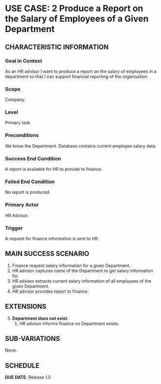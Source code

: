 # USE CASE: 2 Produce a Report on the Salary of Employees of a Given Department

## CHARACTERISTIC INFORMATION

### Goal in Context

As an HR advisor I want to produce a report on the salary of employees in a department so that I can support financial reporting of the organisation.

### Scope

Company.

### Level

Primary task.

### Preconditions

We know the Department.  Database contains current employee salary data.

### Success End Condition

A report is available for HR to provide to finance.

### Failed End Condition

No report is produced.

### Primary Actor

HR Advisor.

### Trigger

A request for finance information is sent to HR.

## MAIN SUCCESS SCENARIO

1. Finance request salary information for a given Department.
2. HR advisor captures name of the Department to get salary information for.
3. HR advisor extracts current salary information of all employees of the given Department.
4. HR advisor provides report to finance.

## EXTENSIONS

3. **Department does not exist**:
    1. HR advisor informs finance no Department exists.

## SUB-VARIATIONS

None.

## SCHEDULE

**DUE DATE**: Release 1.0